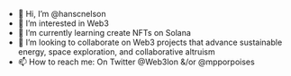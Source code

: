 - 👋 Hi, I’m @hanscnelson
- 👀 I’m interested in Web3
- 🌱 I’m currently learning create NFTs on Solana
- 💞️ I’m looking to collaborate on Web3 projects that advance sustainable energy, space exploration, and collaborative altruism
- 📫 How to reach me: On Twitter @Web3lon &/or @mpporpoises

<!---
hanscnelson/hanscnelson is a ✨ special ✨ repository because its `README.md` (this file) appears on your GitHub profile.
You can click the Preview link to take a look at your changes.
--->
